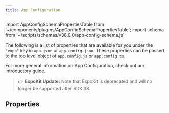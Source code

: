 ```yaml
---
title: App Configuration
---
```


import AppConfigSchemaPropertiesTable from '~/components/plugins/AppConfigSchemaPropertiesTable';
import schema from '~/scripts/schemas/v38.0.0/app-config-schema.js';

The following is a list of properties that are available for you under the `"expo"` key in `app.json` or `app.config.json`. These properties can be passed to the top level object of `app.config.js` or `app.config.ts`.

For more general information on App Configuration, check out our introductory [guide](/workflow/configuration/).

> 👉 **ExpoKit Update:** Note that ExpoKit is deprecated and will no longer be supported after SDK 38.

## Properties

<AppConfigSchemaPropertiesTable schema={schema}/>
